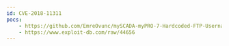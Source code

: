 ```yaml
---
id: CVE-2018-11311
pocs:
    - https://github.com/EmreOvunc/mySCADA-myPRO-7-Hardcoded-FTP-Username-and-Password
    - https://www.exploit-db.com/raw/44656
---
```

